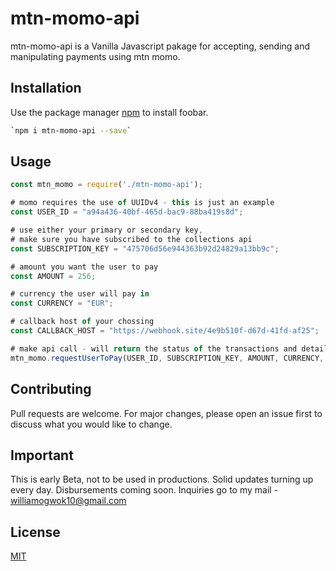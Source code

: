 # mtn-momo-api

mtn-momo-api is a Vanilla Javascript pakage for accepting, sending and manipulating payments using mtn momo.

## Installation

Use the package manager [npm](https://www.npmjs.com/) to install foobar.

```bash
`npm i mtn-momo-api --save`
```

## Usage

```javascript
const mtn_momo = require('./mtn-momo-api');

# momo requires the use of UUIDv4 - this is just an example
const USER_ID = "a94a436-40bf-465d-bac9-88ba419s8d";

# use either your primary or secondary key,
# make sure you have subscribed to the collections api
const SUBSCRIPTION_KEY = "475706d56e944363b92d24829a13bb9c";

# amount you want the user to pay
const AMOUNT = 256;

# currency the user will pay in
const CURRENCY = "EUR";

# callback host of your chossing
const CALLBACK_HOST = "https://webhook.site/4e9b510f-d67d-41fd-af25";

# make api call - will return the status of the transactions and details
mtn_momo.requestUserToPay(USER_ID, SUBSCRIPTION_KEY, AMOUNT, CURRENCY, CALLBACK_HOST);


```

## Contributing
Pull requests are welcome. For major changes, please open an issue first to discuss what you would like to change.

## Important
This is early Beta, not to be used in productions. Solid updates turning up every day.
Disbursements coming soon.
Inquiries go to my mail - williamogwok10@gmail.com 


## License
[MIT](https://choosealicense.com/licenses/mit/)